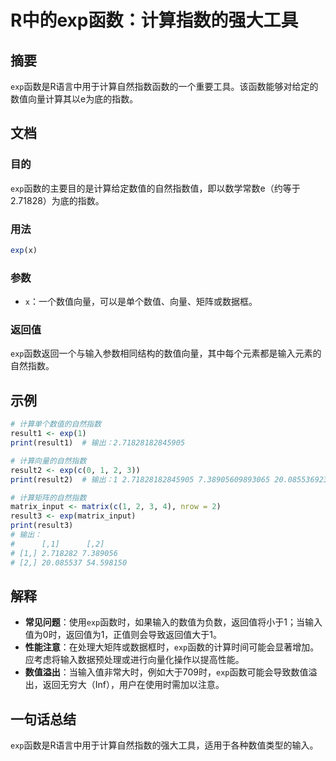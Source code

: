 <!--
Meta Description: # R中的exp函数：计算指数的强大工具 ## 摘要 `exp`函数是R语言中用于计算自然指数函数的一个重要工具。该函数能够对给定的数值向量计算其以e为底的指数。 ## 文档 ### 目的 `exp`函数的主要目的是计算给定数值的自然指数值，即以数学常数e（约等于2.71828）为底的指数。 ###...
Meta Keywords: exp, print, result1, 71828182845905, result2
-->

# R中的exp函数：计算指数的强大工具

## 摘要
`exp`函数是R语言中用于计算自然指数函数的一个重要工具。该函数能够对给定的数值向量计算其以e为底的指数。

## 文档
### 目的
`exp`函数的主要目的是计算给定数值的自然指数值，即以数学常数e（约等于2.71828）为底的指数。

### 用法
```R
exp(x)
```

### 参数
- `x`：一个数值向量，可以是单个数值、向量、矩阵或数据框。

### 返回值
`exp`函数返回一个与输入参数相同结构的数值向量，其中每个元素都是输入元素的自然指数。

## 示例
```R
# 计算单个数值的自然指数
result1 <- exp(1)
print(result1)  # 输出：2.71828182845905

# 计算向量的自然指数
result2 <- exp(c(0, 1, 2, 3))
print(result2)  # 输出：1 2.71828182845905 7.38905609893065 20.0855369231877

# 计算矩阵的自然指数
matrix_input <- matrix(c(1, 2, 3, 4), nrow = 2)
result3 <- exp(matrix_input)
print(result3)
# 输出：
#      [,1]      [,2]
# [1,] 2.718282 7.389056
# [2,] 20.085537 54.598150
```

## 解释
- **常见问题**：使用`exp`函数时，如果输入的数值为负数，返回值将小于1；当输入值为0时，返回值为1，正值则会导致返回值大于1。
- **性能注意**：在处理大矩阵或数据框时，`exp`函数的计算时间可能会显著增加。应考虑将输入数据预处理或进行向量化操作以提高性能。
- **数值溢出**：当输入值非常大时，例如大于709时，`exp`函数可能会导致数值溢出，返回无穷大（Inf），用户在使用时需加以注意。

## 一句话总结
`exp`函数是R语言中用于计算自然指数的强大工具，适用于各种数值类型的输入。